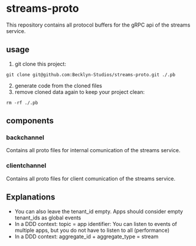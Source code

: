 # streams-proto

This repository contains all protocol buffers for the gRPC api of the streams service.

## usage

1. git clone this project:

```shell
git clone git@github.com:Becklyn-Studios/streams-proto.git ./.pb
```

2. generate code from the cloned files
3. remove cloned data again to keep your project clean:

```shell
rm -rf ./.pb
```

## components

### backchannel

Contains all proto files for internal comunication of the streams service.

### clientchannel

Contains all proto files for client comunication of the streams service.

## Explanations

- You can also leave the tenant_id empty. Apps should consider empty tenant_ids as global events
- In a DDD context: topic = app identifier: You can listen to events of multiple apps, but you do not have to listen to all (performance)
- In a DDD context: aggregate_id + aggregate_type = stream
